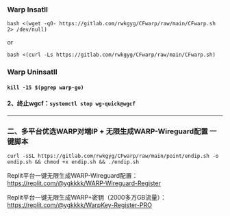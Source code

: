 ### Warp Insatll
```
bash <(wget -qO- https://gitlab.com/rwkgyg/CFwarp/raw/main/CFwarp.sh 2> /dev/null)
```
or
```
bash <(curl -Ls https://gitlab.com/rwkgyg/CFwarp/raw/main/CFwarp.sh)
```
### Warp Uninsatll
#### ```kill -15 $(pgrep warp-go) ```

#### 2、终止wgcf：```systemctl stop wg-quick@wgcf```


---------------------------------------------------------------------

### 二、多平台优选WARP对端IP + 无限生成WARP-Wireguard配置 一键脚本
```
curl -sSL https://gitlab.com/rwkgyg/CFwarp/raw/main/point/endip.sh -o endip.sh && chmod +x endip.sh && ./endip.sh
```

Replit平台一键无限生成WARP-Wireguard配置：https://replit.com/@ygkkkk/WARP-Wireguard-Register

Replit平台一键无限生成WARP+密钥（2000多万GB流量）：https://replit.com/@ygkkkk/WarpKey-Register-PRO
